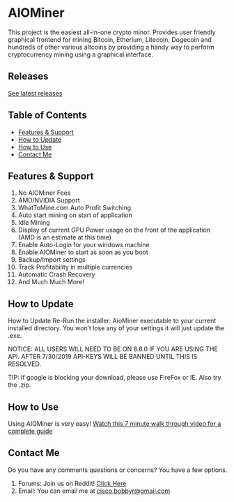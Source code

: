 # AIOMiner

This project is the easiest all-in-one crypto minor. Provides user friendly graphical frontend for mining Bitcoin, Etherium, Litecoin, Dogecoin and hundreds of other various altcoins by providing a handy way to perform cryptocurrency mining using a graphical interface.

## Releases

[See latest releases](https://github.com/BobbyGR/AIOMiner/releases)

## Table of Contents

* [Features & Support](#features-support)
* [How to Update](#how-to-update)
* [How to Use](#how-to-use)
* [Contact Me](#contact-me)


<a name="features-support"></a>
## Features & Support

1. No AIOMiner Fees
2. AMD/NVIDIA Support
3. WhatToMine.com Auto Profit Switching
4. Auto start mining on start of application
5. Idle Mining
6. Display of current GPU Power usage on the front of the application (AMD is an estimate at this time)
7. Enable Auto-Login for your windows machine
8. Enable AIOMiner to start as soon as you boot
9. Backup/Import settings
10. Track Profitability in multiple currencies
11. Automatic Crash Recovery
12. And Much Much More!


<a name="how-to-update"></a>
## How to Update

How to Update
Re-Run the installer: AioMiner executable to your current installed directory. You won’t lose any of your settings it will just update the .exe.

NOTICE: ALL USERS WILL NEED TO BE ON 8.6.0 IF YOU ARE USING THE API. AFTER 7/30/2019 API-KEYS WILL BE BANNED UNTIL THIS IS RESOLVED.

TIP: If google is blocking your download, please use FireFox or IE. Also try the .zip.


<a name="how-to-use"></a>
## How to Use

Using AIOMiner is very easy! [Watch this 7 minute walk through video for a complete guide](https://www.youtube.com/watch?v=80dykaMvKOA)


<a name="contact-me"></a>
## Contact Me

Do you have any comments questions or concerns? You have a few options.

1. Forums: Join us on Reddit! [Click Here](https://www.reddit.com/r/AIOMiner/)
2. Email: You can email me at cisco.bobbyr@gmail.com 
